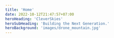 ```yaml
---
title: 'Home'
date: 2022-10-12T21:47:57+07:00
heroHeading: 'CleverSkies'
heroSubHeading: 'Building the Next Generation.'
heroBackground: 'images/drone_mountain.jpg'
---
```

